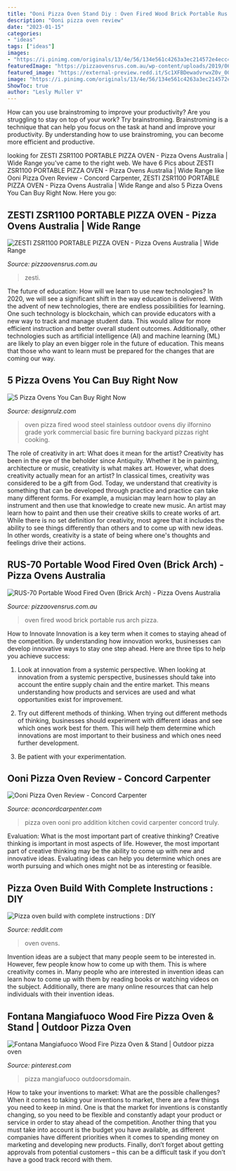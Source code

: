 ```yaml
---
title: "Ooni Pizza Oven Stand Diy : Oven Fired Wood Brick Portable Rus Arch Pizza"
description: "Ooni pizza oven review"
date: "2023-01-15"
categories:
- "ideas"
tags: ["ideas"]
images:
- "https://i.pinimg.com/originals/13/4e/56/134e561c4263a3ec214572e4ecc45262.jpg"
featuredImage: "https://pizzaovensrus.com.au/wp-content/uploads/2019/06/Brick-Arch-RUS-70-On-Bench.jpg"
featured_image: "https://external-preview.redd.it/Sc1XFBDewadvrwxZ0v_00phm2HA2K97CGCdd7mv55uw.jpg?auto=webp&amp;s=48e2187263d0849e040b86bbdd27d106e01f3085"
image: "https://i.pinimg.com/originals/13/4e/56/134e561c4263a3ec214572e4ecc45262.jpg"
ShowToc: true
author: "Lesly Muller V"
---
```



How can you use brainstroming to improve your productivity?
Are you struggling to stay on top of your work? Try brainstroming. Brainstroming is a technique that can help you focus on the task at hand and improve your productivity. By understanding how to use brainstroming, you can become more efficient and productive.

	

		
looking for ZESTI ZSR1100 PORTABLE PIZZA OVEN - Pizza Ovens Australia | Wide Range you've came to the right web. We have 6 Pics about ZESTI ZSR1100 PORTABLE PIZZA OVEN - Pizza Ovens Australia | Wide Range like Ooni Pizza Oven Review - Concord Carpenter, ZESTI ZSR1100 PORTABLE PIZZA OVEN - Pizza Ovens Australia | Wide Range and also 5 Pizza Ovens You Can Buy Right Now. Here you go:
		
    
## ZESTI ZSR1100 PORTABLE PIZZA OVEN - Pizza Ovens Australia | Wide Range

<img loading=lazy src="https://pizzaovensrus.com.au/wp-content/uploads/2019/10/ZestiZSRPizzaOven12.jpg" onerror="this.onerror=null;this.src='https://tse4.mm.bing.net/th?id=OIP.FO-9eDBB3Un2T_AzUacYDgHaLn&amp;pid=15.1';" alt="ZESTI ZSR1100 PORTABLE PIZZA OVEN - Pizza Ovens Australia | Wide Range">

_Source: pizzaovensrus.com.au_

>zesti. 

	

The future of education: How will we learn to use new technologies?
In 2020, we will see a significant shift in the way education is delivered. With the advent of new technologies, there are endless possibilities for learning. One such technology is blockchain, which can provide educators with a new way to track and manage student data. This would allow for more efficient instruction and better overall student outcomes. Additionally, other technologies such as artificial intelligence (AI) and machine learning (ML) are likely to play an even bigger role in the future of education. This means that those who want to learn must be prepared for the changes that are coming our way.

    
## 5 Pizza Ovens You Can Buy Right Now

<img loading=lazy src="https://cdn.designrulz.com/wp-content/uploads/2015/11/ilFornino.jpg" onerror="this.onerror=null;this.src='https://tse3.mm.bing.net/th?id=OIP.so77hLaUAHoeuMDsfBzFbgHaJ4&amp;pid=15.1';" alt="5 Pizza Ovens You Can Buy Right Now">

_Source: designrulz.com_

>oven pizza fired wood steel stainless outdoor ovens diy ilfornino grade york commercial basic fire burning backyard pizzas right cooking. 

	

The role of creativity in art: What does it mean for the artist?
Creativity has been in the eye of the beholder since Antiquity. Whether it be in painting, architecture or music, creativity is what makes art. However, what does creativity actually mean for an artist? In classical times, creativity was considered to be a gift from God. Today, we understand that creativity is something that can be developed through practice and practice can take many different forms. For example, a musician may learn how to play an instrument and then use that knowledge to create new music. An artist may learn how to paint and then use their creative skills to create works of art. While there is no set definition for creativity, most agree that it includes the ability to see things differently than others and to come up with new ideas. In other words, creativity is a state of being where one's thoughts and feelings drive their actions.

    
## RUS-70 Portable Wood Fired Oven (Brick Arch) - Pizza Ovens Australia

<img loading=lazy src="https://pizzaovensrus.com.au/wp-content/uploads/2019/06/Brick-Arch-RUS-70-On-Bench.jpg" onerror="this.onerror=null;this.src='https://tse1.mm.bing.net/th?id=OIP.usBI2efH9ywm_-5Zq0gDDgHaHa&amp;pid=15.1';" alt="RUS-70 Portable Wood Fired Oven (Brick Arch) - Pizza Ovens Australia">

_Source: pizzaovensrus.com.au_

>oven fired wood brick portable rus arch pizza. 

	

How to Innovate
Innovation is a key term when it comes to staying ahead of the competition. By understanding how innovation works, businesses can develop innovative ways to stay one step ahead. Here are three tips to help you achieve success:
1. Look at innovation from a systemic perspective. When looking at innovation from a systemic perspective, businesses should take into account the entire supply chain and the entire market. This means understanding how products and services are used and what opportunities exist for improvement.

2. Try out different methods of thinking. When trying out different methods of thinking, businesses should experiment with different ideas and see which ones work best for them. This will help them determine which innovations are most important to their business and which ones need further development.

3. Be patient with your experimentation.

    
## Ooni Pizza Oven Review - Concord Carpenter

<img loading=lazy src="https://www.aconcordcarpenter.com/wp-content/uploads/2020/10/OoniPizzaOvenReview.BenCarmichael.web-14.jpg" onerror="this.onerror=null;this.src='https://tse2.mm.bing.net/th?id=OIP.VRxcJjFRjPEHlteQeYF4BAHaE8&amp;pid=15.1';" alt="Ooni Pizza Oven Review - Concord Carpenter">

_Source: aconcordcarpenter.com_

>pizza oven ooni pro addition kitchen covid carpenter concord truly. 

	

Evaluation: What is the most important part of creative thinking?
Creative thinking is important in most aspects of life. However, the most important part of creative thinking may be the ability to come up with new and innovative ideas. Evaluating ideas can help you determine which ones are worth pursuing and which ones might not be as interesting or feasible.

    
## Pizza Oven Build With Complete Instructions : DIY

<img loading=lazy src="https://external-preview.redd.it/Sc1XFBDewadvrwxZ0v_00phm2HA2K97CGCdd7mv55uw.jpg?auto=webp&amp;s=48e2187263d0849e040b86bbdd27d106e01f3085" onerror="this.onerror=null;this.src='https://tse2.mm.bing.net/th?id=OIP.TDqmhowTxgQ2Z21mVSETWQHaNK&amp;pid=15.1';" alt="Pizza oven build with complete instructions : DIY">

_Source: reddit.com_

>oven ovens. 

	

Invention ideas are a subject that many people seem to be interested in. However, few people know how to come up with them. This is where creativity comes in. Many people who are interested in invention ideas can learn how to come up with them by reading books or watching videos on the subject. Additionally, there are many online resources that can help individuals with their invention ideas.

    
## Fontana Mangiafuoco Wood Fire Pizza Oven &amp; Stand | Outdoor Pizza Oven

<img loading=lazy src="https://i.pinimg.com/originals/13/4e/56/134e561c4263a3ec214572e4ecc45262.jpg" onerror="this.onerror=null;this.src='https://tse1.mm.bing.net/th?id=OIP.kxk1exU_Nq2hikNq-aroxQHaHa&amp;pid=15.1';" alt="Fontana Mangiafuoco Wood Fire Pizza Oven &amp; Stand | Outdoor pizza oven">

_Source: pinterest.com_

>pizza mangiafuoco outdoorsdomain. 

	

How to take your inventions to market: What are the possible challenges?
When it comes to taking your inventions to market, there are a few things you need to keep in mind. One is that the market for inventions is constantly changing, so you need to be flexible and constantly adapt your product or service in order to stay ahead of the competition. Another thing that you must take into account is the budget you have available, as different companies have different priorities when it comes to spending money on marketing and developing new products. Finally, don’t forget about getting approvals from potential customers – this can be a difficult task if you don’t have a good track record with them.

